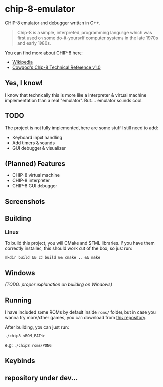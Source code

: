 # chip-8-emulator

CHIP-8 emulator and debugger written in C++.
> Chip-8 is a simple, interpreted, programming language which was first used on some do-it-yourself computer systems in the late 1970s and early 1980s.

You can find more about CHIP-8 here:
* [Wikipedia](https://en.wikipedia.org/wiki/CHIP-8)
* [Cowgod's Chip-8 Technical Reference v1.0](http://devernay.free.fr/hacks/chip8/C8TECH10.HTM#00E0)

## Yes, I know!
I know that technically this is more like a interpreter & virtual machine implementation than a real "emulator". But.... emulator sounds cool.

## TODO
The project is not fully implemented, here are some stuff I still need to add:
* Keyboard input handling
* Add timers & sounds
* GUI debugger & visualizer

## (Planned) Features
* CHIP-8 virtual machine
* CHIP-8 interpreter
* CHIP-8 GUI debugger

## Screenshots

## Building
### Linux
To build this project, you will CMake and SFML libraries. If you have them correctly installed, this should work out of the box, so just run:

`mkdir build && cd build && cmake .. && make`

## Windows
*(TODO: proper explanation on building on Windows)*

## Running
I have included some ROMs by default inside `roms/` folder, but in case you wanna try more/other games, you can download from [this repository](https://github.com/kripod/chip8-roms).

After building, you can just run:

`./chip8 <ROM_PATH>`

e.g: `./chip8 roms/PONG`

## Keybinds

## repository under dev...
